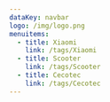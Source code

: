 ```yaml
---
dataKey: navbar
logo: /img/logo.png
menuitems:
  - title: Xiaomi
    link: /tags/Xiaomi
  - title: Scooter
    link: /tags/Scooter
  - title: Cecotec
    link: /tags/Cecotec
---
```

